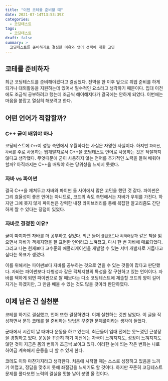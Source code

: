 ```yaml
---
title: "이젠 코테를 준비할 때"
date: 2021-07-14T13:53:39Z
categories:
  - 코딩테스트
tags:
  - 코딩테스트
draft: false
summary: >
  코딩테스트를 준비하기로 결심한 이유와 언어 선택에 대한 고민
---
```


코테를 준비하자
---

최근 코딩테스트를 준비해야겠다고 결심했다. 전역을 한 이후 앞으로 취업 준비를 하게 되거나 대외활동을 지원하는데 있어서 필수적인 요소라고 생각하기 때문이다. 입대 이전에도 조금씩 공부하려고 했는데 조금씩 해이해지다가 결국에는 안하게 되었다. 이번에는 마음을 붙잡고 열심히 해보려고 한다.

어떤 언어가 적합할까?
---

### C++ 굳이 배워야 하나

코딩테스트에 `C++`이 성능 측면에서 우월하다는 사실은 자명한 사실이다. 하지만 `파이썬`, `자바`를 주로 사용하는 웹개발자로서 C++을 코딩테스트 언어로 사용하는 것은 적절하지 않다고 생각했다. 무엇때문에 굳이 사용하지 않는 언어를 추가적인 노력을 들여 배워야 할까? 아직까지는 C++을 배워야 하는 당위성을 느끼지 못했다.

### 자바 vs 파이썬

결국 C++을 제쳐두고 자바와 파이썬 둘 사이에서 많은 고민을 했던 것 같다. 파이썬은 그리 효율성이 좋은 언어는 아니므로, 코드의 속도 측면에서는 자바가 우위를 가진다. 하지만 그에 못지 않게 파이썬은 강력한 내장 라이브러리를 통해 복잡한 알고리즘도 간단하게 짤 수 있다는 장점이 있었다.

### 자바로 결정한 이유?

굳이 따지자면 자바를 더 공부하고 싶었다. 최근 들어 `클린코드`나 `리팩터링`과 같은 책을 읽으면서 자바가 객체지향을 잘 표현한 언어라고 느껴졌고, 다시 한 번 자바에 매료되었다. 그리고 나는 현재보다 고수준의 애플리케이션을 개발할 수 있는 서버 개발자로 거듭나고 싶다는 목표가 생겼다.

이를 위해서는 파이썬보다 자바를 공부하는 것으로 얻을 수 있는 것들이 많다고 판단했다. 자바는 파이썬보다 다형성과 같은 객체지향의 특성을 잘 구현하고 있는 언어이다. 자바를 택하게 되면 파이썬으로 짤 때보다는 다소 코딩테스트에 제출할 코드의 양이 길어지기는 하겠지만, 그 만큼 배울 수 있는 것도 많을 것이라 판단하였다.

이제 남은 건 실천뿐
---

코테를 하기로 결심했고, 언어 또한 결정하였다. 이제 실천하는 것만 남았다. 이 글을 작성하면서 문득 코테를 잘 준비하는 방법은 꾸준한 문제풀이라는 생각이 들었다.

군대에서 시간이 날 때마다 운동을 하고 있는데, 최근들어 입대 전에는 못느꼈던 근성장을 경험하고 있다. 운동을 꾸준히 하기 이전에는 자극이 느껴지지도, 성장이 느껴지지도 않던 것이 지금은 몸의 변화가 조금씩 보이고 있다. 이러한 눈에 띄는 작은 변화는 나로 하여금 계속해서 운동을 더 할 수 있게 한다.

코테도 이와 마찬가지라고 생각한다. 처음에 시작할 때는 스스로 성장하고 있음을 느끼기 어렵고, 정답을 맞추지 못해 좌절감을 느끼기도 할 것이다. 하지만 꾸준히 코딩테스트 문제를 풀다보면 노력의 결실을 맛볼 날이 분명 올 것이다.